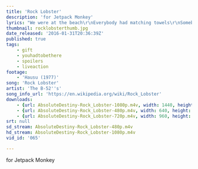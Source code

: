```yaml
---
title: 'Rock Lobster'
description: 'for Jetpack Monkey'
lyrics: "We were at the beach\r\nEverybody had matching towels\r\nSomebody went under a dock\r\nAnd there they saw a rock\r\n\r\nIt wasn't a rock\r\nIt was a rock lobster\r\n\r\nRock lobster\r\nRock lobster\r\n\r\nRock lobster\r\nRock lobster\r\n\r\nMotion in the ocean\r\nHis air hose broke\r\nLots of trouble\r\nLots of bubble\r\n\r\nHe was in a jam\r\nHe's in a giant clam\r\n\r\nRock, rock\r\nRock lobster\r\nDown, down\r\n\r\nHere comes a stringray\r\nThere goes a manta ray\r\nIn walked a jelly fish\r\nThere goes a dogfish\r\n\r\nChased by a catfish\r\nIn flew a sea robin\r\nWatch out for that piranha\r\nThere goes a narwhal\r\nHere comes a bikini whale\r\n\r\nRock lobster\r\nRock lobster\r\nRock lobster\r\nRock lobster"
thumbnail: rocklobsterthumb.jpg
date_released: '2016-01-31T20:36:39Z'
published: true
tags:
    - gift
    - youhadtobethere
    - spoilers
    - liveaction
footage:
    - 'Hausu (1977)'
song: 'Rock Lobster'
artist: 'The B-52''s'
song_info_url: 'https://en.wikipedia.org/wiki/Rock_Lobster'
downloads:
    - {url: AbsoluteDestiny-Rock_Lobster-1080p.m4v, width: 1440, height: 1080, mimetype: video/mp4}
    - {url: AbsoluteDestiny-Rock_Lobster-480p.m4v, width: 640, height: 480, mimetype: video/mp4}
    - {url: AbsoluteDestiny-Rock_Lobster-720p.m4v, width: 960, height: 720, mimetype: video/mp4}
srt: null
sd_stream: AbsoluteDestiny-Rock_Lobster-480p.m4v
hd_stream: AbsoluteDestiny-Rock_Lobster-1080p.m4v
vid_id: '065'

---
```

for Jetpack Monkey